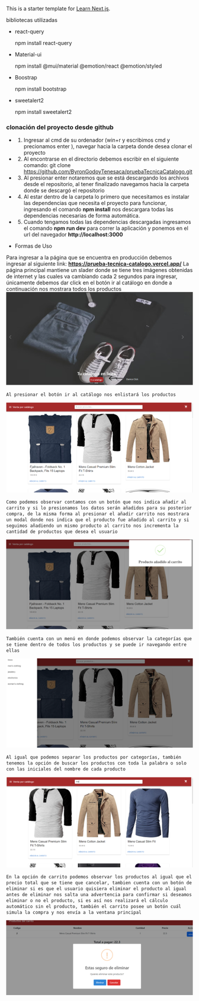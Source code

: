 This is a starter template for [Learn Next.js](https://nextjs.org/learn).

bibliotecas utilizadas
- react-query

    npm install react-query
- Material-ui

    npm install @mui/material @emotion/react @emotion/styled
- Boostrap

    npm install bootstrap

- sweetalert2

    npm install sweetalert2


### clonación del proyecto desde github

- 1. Ingresar al cmd de su ordenador (win+r y escribimos cmd y precionamos enter ), navegar hacia la carpeta donde desea clonar el proyecto
- 2. Al encontrarse en el directorio debemos escribir en el siguiente comando: git clone https://github.com/ByronGodoyTenesaca/pruebaTecnicaCatalogo.git
- 3. Al presionar enter notaremos que se está descargando los archivos desde el repositorio, al tener finalizado navegamos hacia la carpeta donde se descargó el repositorio
- 4. Al estar dentro de la carpeta lo primero que necesitamos es instalar las dependencias que necesita el proyecto para funcionar, ingresando el comando **npm install** nos descargara todas las dependencias necesarias de forma automática.
- 5. Cuando tengamos todas las dependencias descargadas ingresamos el comando **npm run dev** para correr la aplicación y ponemos en el url del navegador **http://localhost:3000**


- Formas de Uso

Para ingresar a la página que se encuentra en producción debemos ingresar al siguiente link: **https://prueba-tecnica-catalogo.vercel.app/**
      La página principal mantiene un slader donde se tiene tres imágenes obtenidas de internet y las cuales va cambiando cada 2 segundos para ingresar, únicamente debemos dar click en el botón ir al catálogo en donde a continuación nos mostrara todos los productos
    ![Alt text](image.png)

    Al presionar el botón ir al catálogo nos enlistará los productos  
![Alt text](image-1.png)

    Como podemos observar contamos con un botón que nos indica añadir al carrito y si lo presionamos los datos serán añadidos para su posterior compra, de la misma forma al presionar el añadir carrito nos mostrara un modal donde nos indica que el producto fue añadido al carrito y si seguimos añadiendo un mismo producto al carrito nos incrementa la cantidad de productos que desea el usuario  
![Alt text](image-2.png)

    También cuenta con un menú en donde podemos observar la categorías que se tiene dentro de todos los productos y se puede ir navegando entre ellas
![Alt text](image-3.png)

    Al igual que podemos separar los productos por categorías, también tenemos la opción de buscar los productos con toda la palabra o solo con las iniciales del nombre de cada producto
![Alt text](image-4.png)

    En la opción de carrito podemos observar los productos al igual que el precio total que se tiene que cancelar, tambien cuenta con un botón de eliminar si es que el usuario quisiera eliminar el producto al igual antes de eliminar nos salta una advertencia para confirmar si deseamos eliminar o no el producto, si es así nos realizará el cálculo automático sin el producto, también el carrito posee un botón cuál simula la compra y nos envía a la ventana principal
![Alt text](image-6.png)
